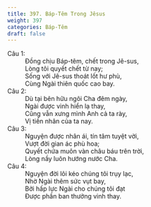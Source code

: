 ```yaml
---
title: 397. Báp-Têm Trong Jêsus
weight: 397
categories: Báp-Têm
draft: false
---
```

<dl><dt>Câu 1:</dt><dd data-verse="1">Đồng chịu Báp-têm, chết trong Jê-sus, <br/>Lòng tôi quyết chết từ nay; <br/>Sống với Jê-sus thoát lốt hư phù, <br/>Cùng Ngài thiên quốc cao bay. </dd><dt>Câu 2:</dt><dd data-verse="2">Dù tại bên hữu ngôi Cha đêm ngày, <br/>Ngài được vinh hiển lạ thay, <br/>Cũng vẫn xưng mình Anh cả ta rày, <br/>Vị tiền nhân của ta nay. </dd><dt>Câu 3:</dt><dd data-verse="3">Nguyện được nhân ái, tín tâm tuyệt vời, <br/>Vượt đời gian ác phù hoa; <br/>Quyết chứa muôn vàn châu báu trên trời, <br/>Lòng nầy luôn hướng nước Cha. </dd><dt>Câu 4:</dt><dd data-verse="4">Nguyện đời lôi kéo chúng tôi trụy lạc, <br/>Nhờ Ngài thêm sức vụt bay, <br/>Bởi hấp lực Ngài cho chúng tôi đạt <br/>Được phần ban thưởng vinh thay. </dd></dl>